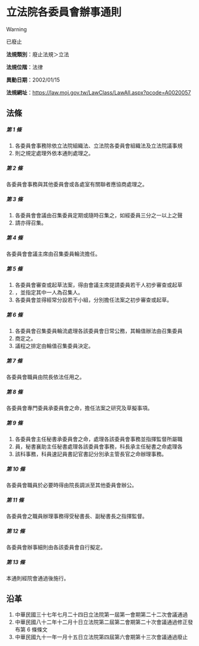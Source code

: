 # 立法院各委員會辦事通則


> [!WARNING]
> 已廢止


**法規類別**：廢止法規＞立法

**法規位階**：法律

**異動日期**：2002/01/15  

**法規網址**：https://law.moj.gov.tw/LawClass/LawAll.aspx?pcode=A0020057



## 法條
##### 第 1 條
1. 各委員會事務除依立法院組織法、立法院各委員會組織法及立法院議事規
1. 則之規定處理外依本通則處理之。

##### 第 2 條
各委員會事務與其他委員會或各處室有關聯者應協商處理之。

##### 第 3 條
1. 各委員會會議由召集委員定期或隨時召集之，如經委員三分之一以上之聲
1. 請亦得召集。

##### 第 4 條
各委員會會議主席由召集委員輪流擔任。

##### 第 5 條
1. 各委員會審查或起草法案，得由會議主席提請委員若干人初步審查或起草
1. ，並指定其中一人為召集人。
1. 各委員會並得經常分設若干小組，分別擔任法案之初步審查或起草。

##### 第 6 條
1. 各委員會召集委員輪流處理各該委員會日常公務，其輪值辦法由召集委員
1. 商定之。
1. 議程之排定由輪值召集委員決定。

##### 第 7 條
各委員會職員由院長依法任用之。

##### 第 8 條
各委員會專門委員承委員會之命，擔任法案之研究及草擬事項。

##### 第 9 條
1. 各委員會主任秘書承委員會之命，處理各該委員會事務並指揮監督所屬職
1. 員，秘書襄助主任秘書處理各該委員會事務，科長承主任秘書之命處理各
1. 該科事務，科員速記員書記官書記分別承主管長官之命辦理事務。

##### 第 10 條
各委員會職員於必要時得由院長調派至其他委員會辦公。

##### 第 11 條
各委員會之職員辦理事務得受秘書長、副秘書長之指揮監督。

##### 第 12 條
各委員會辦事細則由各該委員會自行擬定。

##### 第 13 條
本通則經院會通過後施行。

## 沿革
1. 中華民國三十七年七月二十四日立法院第一屆第一會期第二十二次會議通過
1. 中華民國八十二年十二月十日立法院第二屆第二會期第二十次會議通過修正發布第 6  條條文
1. 中華民國九十一年一月十五日立法院第四屆第六會期第十三次會議通過廢止
